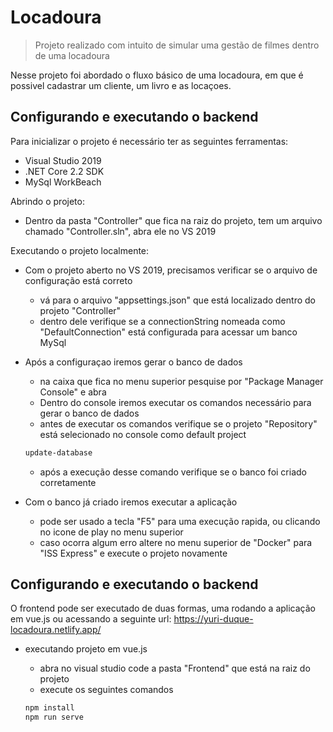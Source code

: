 # Locadoura
> Projeto realizado com intuito de simular uma gestão de filmes dentro de uma locadoura

Nesse projeto foi abordado o fluxo básico de uma locadoura, em que é possivel cadastrar um cliente, um livro e as locaçoes.

## Configurando e executando o  backend

Para inicializar o projeto é necessário ter as seguintes ferramentas:
- Visual Studio 2019
- .NET Core 2.2 SDK
- MySql WorkBeach

Abrindo o projeto:
- Dentro da pasta "Controller" que fica na raiz do projeto, tem um arquivo chamado "Controller.sln", abra ele no VS 2019

Executando o projeto localmente:
- Com o projeto aberto no VS 2019, precisamos verificar se o arquivo de configuração está correto
  - vá para o arquivo "appsettings.json" que está localizado dentro do projeto "Controller"
  - dentro dele verifique se a connectionString nomeada como "DefaultConnection" está configurada para acessar um banco MySql

- Após a configuraçao iremos gerar o banco de dados
  - na caixa que fica no menu superior pesquise por "Package Manager Console" e abra
  - Dentro do console iremos executar os comandos necessário para gerar o banco de dados
  - antes de executar os comandos verifique se o projeto "Repository" está selecionado no console como default project

  ```bash
  update-database
  ```
 
  - após a execução desse comando verifique se o banco foi criado corretamente
- Com o banco já criado iremos executar a aplicação
  - pode ser usado a tecla "F5" para uma execução rapida, ou clicando no icone de play no menu superior
  - caso ocorra algum erro altere no menu superior de "Docker" para "ISS Express" e execute o projeto novamente

## Configurando e executando o  backend

O frontend pode ser executado de duas formas, uma rodando a aplicação em vue.js ou acessando a seguinte url: https://yuri-duque-locadoura.netlify.app/

- executando projeto em vue.js
  - abra no visual studio code a pasta "Frontend" que está na raiz do projeto
  - execute os seguintes comandos
  
  ```bash
  npm install
  npm run serve
  ```

